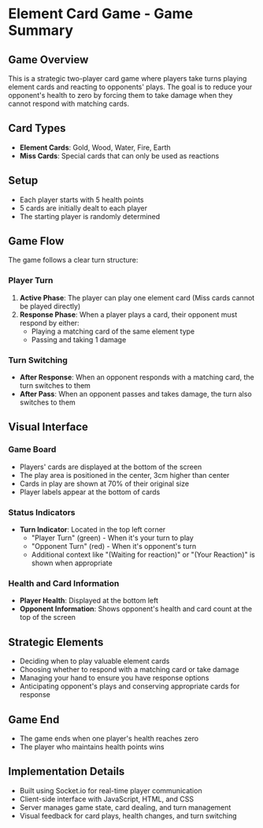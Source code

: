 # Element Card Game - Game Summary

## Game Overview
This is a strategic two-player card game where players take turns playing element cards and reacting to opponents' plays. The goal is to reduce your opponent's health to zero by forcing them to take damage when they cannot respond with matching cards.

## Card Types
- **Element Cards**: Gold, Wood, Water, Fire, Earth
- **Miss Cards**: Special cards that can only be used as reactions

## Setup
- Each player starts with 5 health points
- 5 cards are initially dealt to each player
- The starting player is randomly determined

## Game Flow
The game follows a clear turn structure:

### Player Turn
1. **Active Phase**: The player can play one element card (Miss cards cannot be played directly)
2. **Response Phase**: When a player plays a card, their opponent must respond by either:
   - Playing a matching card of the same element type
   - Passing and taking 1 damage

### Turn Switching
- **After Response**: When an opponent responds with a matching card, the turn switches to them
- **After Pass**: When an opponent passes and takes damage, the turn also switches to them

## Visual Interface

### Game Board
- Players' cards are displayed at the bottom of the screen
- The play area is positioned in the center, 3cm higher than center
- Cards in play are shown at 70% of their original size
- Player labels appear at the bottom of cards

### Status Indicators
- **Turn Indicator**: Located in the top left corner
  - "Player Turn" (green) - When it's your turn to play
  - "Opponent Turn" (red) - When it's opponent's turn
  - Additional context like "(Waiting for reaction)" or "(Your Reaction)" is shown when appropriate

### Health and Card Information
- **Player Health**: Displayed at the bottom left
- **Opponent Information**: Shows opponent's health and card count at the top of the screen

## Strategic Elements
- Deciding when to play valuable element cards
- Choosing whether to respond with a matching card or take damage
- Managing your hand to ensure you have response options
- Anticipating opponent's plays and conserving appropriate cards for response

## Game End
- The game ends when one player's health reaches zero
- The player who maintains health points wins

## Implementation Details
- Built using Socket.io for real-time player communication
- Client-side interface with JavaScript, HTML, and CSS
- Server manages game state, card dealing, and turn management
- Visual feedback for card plays, health changes, and turn switching 